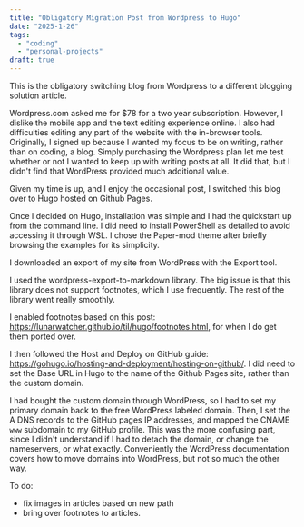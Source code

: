 ```yaml
---
title: "Obligatory Migration Post from Wordpress to Hugo"
date: "2025-1-26"
tags:
  - "coding"
  - "personal-projects"
draft: true
---
```


This is the obligatory switching blog from Wordpress to a different blogging solution article.

Wordpress.com asked me for $78 for a two year subscription. However, I dislike the mobile app and the text editing experience online. I also had difficulties editing any part of the website with the in-browser tools. Originally, I signed up because I wanted my focus to be on writing, rather than on coding, a blog. Simply purchasing the Wordpress plan let me test whether or not I wanted to keep up with writing posts at all. It did that, but I didn't find that WordPress provided much additional value.

Given my time is up, and I enjoy the occasional post, I switched this blog over to Hugo hosted on Github Pages.

Once I decided on Hugo, installation was simple and I had the quickstart up from the command line. I did need to install PowerShell as detailed to avoid accessing it through WSL. I chose the Paper-mod theme after briefly browsing the examples for its simplicity.

I downloaded an export of my site from WordPress with the Export tool.

I used the wordpress-export-to-markdown library. The big issue is that this library does not support footnotes, which I use frequently. The rest of the library went really smoothly.

I enabled footnotes based on this post: https://lunarwatcher.github.io/til/hugo/footnotes.html, for when I do get them ported over.

I then followed the Host and Deploy on GitHub guide: https://gohugo.io/hosting-and-deployment/hosting-on-github/. I did need to set the Base URL in Hugo to the name of the Github Pages site, rather than the custom domain.

I had bought the custom domain through WordPress, so I had to set my primary domain back to the free WordPress labeled domain. Then, I set the A DNS records to the GitHub pages IP addresses, and mapped the CNAME `www` subdomain to my GitHub profile. This was the more confusing part, since I didn't understand if I had to detach the domain, or change the nameservers, or what exactly. Conveniently the WordPress documentation covers how to move domains into WordPress, but not so much the other way.

To do:

- fix images in articles based on new path
- bring over footnotes to articles.

